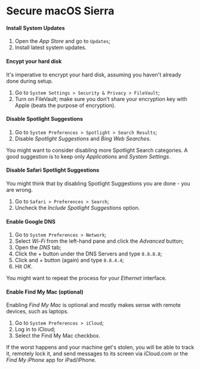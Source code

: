 # Secure macOS Sierra

#### Install System Updates

1. Open the _App Store_ and go to `Updates`;
2. Install latest system updates.

#### Encypt your hard disk

It's imperative to encrypt your hard disk, assuming you haven't already done during setup.

1. Go to `System Settings > Security & Privacy > FileVault`;
2. Turn on FileVault; make sure you don't share your encryption key with Apple (beats the purpose of encryption).

#### Disable Spotlight Suggestions
  
1. Go to `System Preferences > Spotlight > Search Results`;
2. Disable _Spotlight Suggestions_ and _Bing Web Searches_.
    
You might want to consider disabling more Spotlight Search categories. A good suggestion is to keep only _Applications_ and _System Settings_.

#### Disable Safari Spotlight Suggestions
  
You might think that by disabling Spotlight Suggestions you are done  - you are wrong.
  
1. Go to `Safari > Preferences > Search`;
2. Uncheck the _Include Spotlight Suggestions_ option.

#### Enable Google DNS
  
1. Go to `System Preferences > Network`;
2. Select _Wi-Fi_ from the left-hand pane and click the _Advanced_ button;
3. Open the _DNS_ tab;
4. Click the + button under the DNS Servers and type `8.8.8.8`;
5. Click and + button (again) and type `8.8.4.4`;
6. Hit _OK_.
  
You might want to repeat the process for your _Ethernet_ interface.

#### Enable Find My Mac (optional)

Enabling _Find My Mac_ is optional and mostly makes sense with remote devices, such as laptops.

1. Go to `System Preferences > iCloud`;
2. Log in to iCloud;
3. Select the Find My Mac checkbox.

If the worst happens and your machine get's stolen, you will be able to track it, remotely lock it, and send messages to its screen via iCloud.com or the _Find My iPhone_ app for iPad/iPhone.
